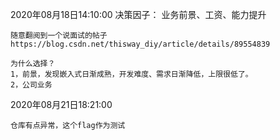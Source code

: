 2020年08月18日14:10:00
决策因子：
	业务前景、工资、能力提升

	随意翻阅到一个说面试的帖子https://blog.csdn.net/thisway_diy/article/details/89554839

	为什么选择？
	1，前景，发现嵌入式日渐成熟，开发难度、需求日渐降低，上限很低了。
	2，公司业务


2020年08月21日18:21:00
	
	仓库有点异常，这个flag作为测试

